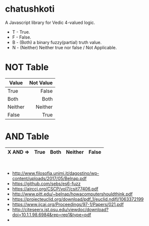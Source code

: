 # chatushkoti
A Javascript library for Vedic 4-valued logic.

* T - True.
* F - False.
* B - (Both) a binary fuzzy(partial) truth value.
* N - (Neither) Neither true nor false / Not Applicable.

# NOT Table

| Value     | Not Value  |
| ------------- | -----:|
| True      | False |
| Both      | Both |
| Neither      | Neither |
| False       | True |

# AND Table

| X AND =>     | True  | Both |  Neither | False |
| ------------- | :-----:| :-----:| :-----:| -----:| 



<BR>

* http://www.filosofia.unimi.it/dagostino/wp-content/uploads/2017/05/Belnap.pdf
* https://github.com/sebs/es6-fuzz
* https://airccj.org/CSCP/vol7/csit77406.pdf
* http://www.pitt.edu/~belnap/howacomputershouldthink.pdf
* https://projecteuclid.org/download/pdf_1/euclid.ndjfl/1063372199
* https://www.ijcai.org/Proceedings/97-1/Papers/021.pdf
* http://citeseerx.ist.psu.edu/viewdoc/download?doi=10.1.1.98.6984&rep=rep1&type=pdf
*

